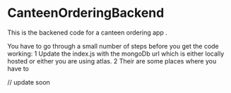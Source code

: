 # CanteenOrderingBackend

This is the backened code for a canteen ordering app .

You have to go through a small number of steps before you get the code working:
1 Update the index.js with the mongoDb url which is either locally hosted or either you are using atlas.
2 Their are some places where you have to 

// update soon
